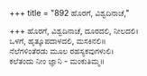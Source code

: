 +++
title = "892 ಹೊರಗೆ, ವಿಶ್ವದಿನಾಚೆ,"

+++
ಹೊರಗೆ, ವಿಶ್ವದಿನಾಚೆ, ದೂರದಲಿ, ನೀಲದಲಿ।  
ಒಳಗೆ, ಹೃತ್ಕೂಪದಾಳದಲಿ, ಮಸಕಿನಲಿ॥  
ನೆಲೆಗಳಿಂತೆರಡು ಮೂಲ ರಹಸ್ಯಕವುಗಳುಲಿ।  
ಕಲೆತಂದು ನೀಂ ಜ್ಞಾನಿ - ಮಂಕುತಿಮ್ಮ॥  
